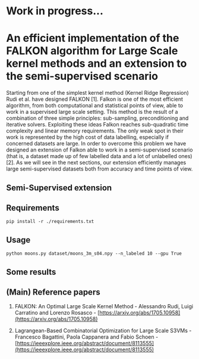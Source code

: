 # Work in progress...
# An efficient implementation of the FALKON algorithm for Large Scale kernel methods and an extension to the semi-supervised scenario

Starting from one of the simplest kernel method (Kernel Ridge Regression) Rudi et al. have designed FALKON [1]. Falkon is one of the most efficient algorithm, from both computational and statistical points of view, able to work in a supervised large scale setting. This method is the result of a combination of three simple principles: sub-sampling, preconditioning and iterative solvers. Exploiting these ideas Falkon reaches sub-quadratic time complexity and linear memory requirements. The only weak spot in their work is represented by the high cost of data labelling, especially if concerned datasets are large. In order to overcome this problem we have designed an extension of Falkon able to work in a semi-supervised scenario (that is, a dataset made up of few labelled data and a lot of unlabelled ones) [2]. As we will see in the next sections, our extension efficiently manages large semi-supervised datasets both from accuracy and time points of view.

## Semi-Supervised extension

## Requirements

``` pip install -r ./requirements.txt ```

## Usage

``` python moons.py dataset/moons_3m_s04.npy --n_labeled 10 --gpu True ```

## Some results

## (Main) Reference papers
1. FALKON: An Optimal Large Scale Kernel Method - Alessandro Rudi, Luigi Carratino and Lorenzo Rosasco - [https://arxiv.org/abs/1705.10958](https://arxiv.org/abs/1705.10958)

2. Lagrangean-Based Combinatorial Optimization for Large Scale S3VMs - Francesco Bagattini, Paola Cappanera and Fabio Schoen - [https://ieeexplore.ieee.org/abstract/document/8113555](https://ieeexplore.ieee.org/abstract/document/8113555)
